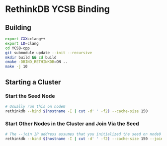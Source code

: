# RethinkDB YCSB Binding

## Building

```bash
export CXX=clang++
export LD=clang
cd YCSB-cpp
git submodule update --init --recursive
mkdir build && cd build
cmake -DBIND_RETHINKDB=ON ..
make -j 10
```

## Starting a Cluster

### Start the Seed Node

```bash
# Usually run this on node0
rethinkdb --bind $(hostname -I | cut -d' ' -f2) --cache-size 150
```

### Start Other Nodes in the Cluster and Join Via the Seed
```bash
# The --join IP address assumes that you initialized the seed on node0
rethinkdb --bind $(hostname -I | cut -d' ' -f2) --cache-size 150 --join 10.10.1.1:29015
```
